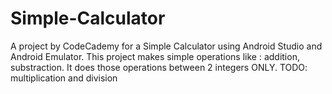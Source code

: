 # Simple-Calculator
A project by CodeCademy for a Simple Calculator using Android Studio and Android Emulator.
This project makes simple operations like : addition, substraction.
It does those operations between 2 integers ONLY.
TODO: multiplication and division
